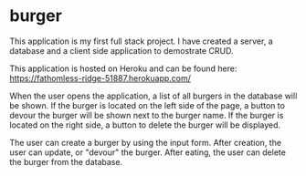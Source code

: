 # burger

This application is my first full stack project. I have created a server, a database and a client side application to demostrate CRUD.

This application is hosted on Heroku and can be found here: https://fathomless-ridge-51887.herokuapp.com/

When the user opens the application, a list of all burgers in the database will be shown. If the burger is located on the left side of the page, a button to devour the burger will be shown next to the burger name. If the burger is located on the right side, a button to delete the burger will be displayed.

The user can create a burger by using the input form. After creation, the user can update, or "devour" the burger. After eating, the user can delete the burger from the database.
